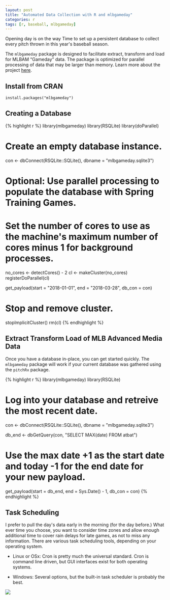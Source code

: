 ```yaml
---
layout: post
title: "Automated Data Collection with R and mlbgameday"
categories: r
tags: [r, baseball, mlbgameday]
---
```




Opening day is on the way Time to set up a persistent database to collect every pitch thrown in this year's baseball season.

The `mlbgameday` package is designed to facilitate extract, transform and load for MLBAM “Gameday” data. The package is optimized for parallel processing of data that may be larger than memory. Learn more about the project [here](https://github.com/keberwein/mlbgameday).

## Install from CRAN

`install.packages("mlbgameday")`

## Creating a Database


{% highlight r %}
library(mlbgameday)
library(RSQLite)
library(doParallel)

# Create an empty database instance.
con <- dbConnect(RSQLite::SQLite(), dbname = "mlbgameday.sqlite3")

# Optional: Use parallel processing to populate the database with Spring Training Games.

# Set the number of cores to use as the machine's maximum number of cores minus 1 for background processes.
no_cores <- detectCores() - 2
cl <- makeCluster(no_cores)  
registerDoParallel(cl)

get_payload(start = "2018-01-01", end = "2018-03-28", db_con = con)

# Stop and remove cluster.
stopImplicitCluster()
rm(cl)
{% endhighlight %}

## Extract Transform Load of MLB Advanced Media Data

Once you have a database in-place, you can get started quickly. The `mlbgameday` package will work if your current database was gathered using the `pitchRx` package.


{% highlight r %}
library(mlbgameday)
library(RSQLite)

# Log into your database and retreive the most recent date.
con <- dbConnect(RSQLite::SQLite(), dbname = "mlbgameday.sqlite3")

db_end <- dbGetQuery(con, "SELECT MAX(date) FROM atbat")

# Use the max date +1 as the start date and today -1 for the end date for your new payload.
get_payload(start = db_end, end = Sys.Date() - 1, db_con = con)
{% endhighlight %}

## Task Scheduling

I prefer to pull the day's data early in the morning (for the day before.) What ever time you choose, you want to consider time zones and allow enough additional time to cover rain delays for late games, as not to miss any information. There are various task scheduling tools, depending on your operating system.

* Linux or OSx: Cron is pretty much the universal standard. Cron is command line driven, but GUI interfaces exist for both operating systems.

* Windows: Several options, but the built-in task scheduler is probably the best.

![](https://raw.githubusercontent.com/keberwein/mlbgameday/master/man/figures/mlbgameday_hex.png)
